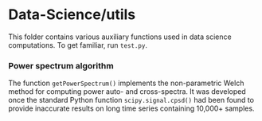 # Data-Science/utils
This folder contains various auxiliary functions used in data science computations. To get familiar, run `test.py`.

### Power spectrum algorithm
The function `getPowerSpectrum()` implements the non-parametric Welch method for computing power auto- and cross-spectra. It was developed once the standard Python function `scipy.signal.cpsd()` had been found to provide inaccurate results on long time series containing 10,000+ samples.